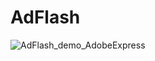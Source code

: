 # AdFlash
![AdFlash_demo_AdobeExpress](https://github.com/SKKU-SecLab/AdFlash/assets/108311043/1686606c-b9da-441a-9f42-bd78d1c771c6)

